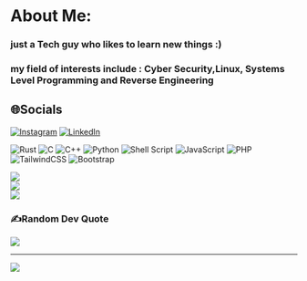 # About Me:

### just a Tech guy who likes to learn new things :)
### my field of interests include : Cyber Security,Linux, Systems Level Programming and Reverse Engineering 


## 🌐Socials
[![Instagram](https://img.shields.io/badge/Instagram-%23E4405F.svg?logo=Instagram&logoColor=white)](https://instagram.com/__ramees._) [![LinkedIn](https://img.shields.io/badge/LinkedIn-%230077B5.svg?logo=linkedin&logoColor=white)](https://linkedin.com/in/ramees-mohammmed-mm) 


 ![Rust](https://img.shields.io/badge/rust-%23000000.svg?style=for-the-badge&logo=rust&logoColor=white)  ![C](https://img.shields.io/badge/c-%2300599C.svg?style=for-the-badge&logo=c&logoColor=white) ![C++](https://img.shields.io/badge/c++-%2300599C.svg?style=for-the-badge&logo=c%2B%2B&logoColor=white) ![Python](https://img.shields.io/badge/python-3670A0?style=for-the-badge&logo=python&logoColor=ffdd54) 
 ![Shell Script](https://img.shields.io/badge/shell_script-%23121011.svg?style=for-the-badge&logo=gnu-bash&logoColor=white) ![JavaScript](https://img.shields.io/badge/javascript-%23323330.svg?style=for-the-badge&logo=javascript&logoColor=%23F7DF1E) ![PHP](https://img.shields.io/badge/php-%23777BB4.svg?style=for-the-badge&logo=php&logoColor=white) ![TailwindCSS](https://img.shields.io/badge/tailwindcss-%2338B2AC.svg?style=for-the-badge&logo=tailwind-css&logoColor=white) ![Bootstrap](https://img.shields.io/badge/bootstrap-%23563D7C.svg?style=for-the-badge&logo=bootstrap&logoColor=white)


![](https://github-readme-stats.vercel.app/api?username=7h3cyb3rm0nk&theme=gruvbox&hide_border=false)<br/>
![](https://github-readme-streak-stats.herokuapp.com/?user=7h3cyb3rm0nk&theme=gruvbox&hide_border=false)<br/>
![](https://github-readme-stats.vercel.app/api/top-langs/?username=7h3cyb3rm0nk&theme=gruvbox&hide_border=false&hide_progress=false&exclude_repo=res,qrcodesite,cs-puller,exploria,mulearn-bootstrap,WebCon-2023,theboys,docs,book-dl&hide=css,php,jupyter-notebook&size_weight=0&count_weight=1)


### ✍️Random Dev Quote
![](https://quotes-github-readme.vercel.app/api?type=horizontal&theme=gruvbox)

---
[![](https://visitcount.itsvg.in/api?id=7h3cyb3rm0nk&icon=0&color=0)](https://visitcount.itsvg.in)
